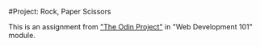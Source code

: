 #Project: Rock, Paper Scissors

This is an assignment from ["The Odin Project"](https://www.theodinproject.com "The Odin Project") in "Web Development 101" module.